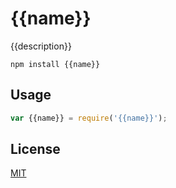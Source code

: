 # {{name}}

{{description}}

	npm install {{name}}

## Usage

```javascript
var {{name}} = require('{{name}}');
```

## License

[MIT](http://opensource.org/licenses/MIT)
